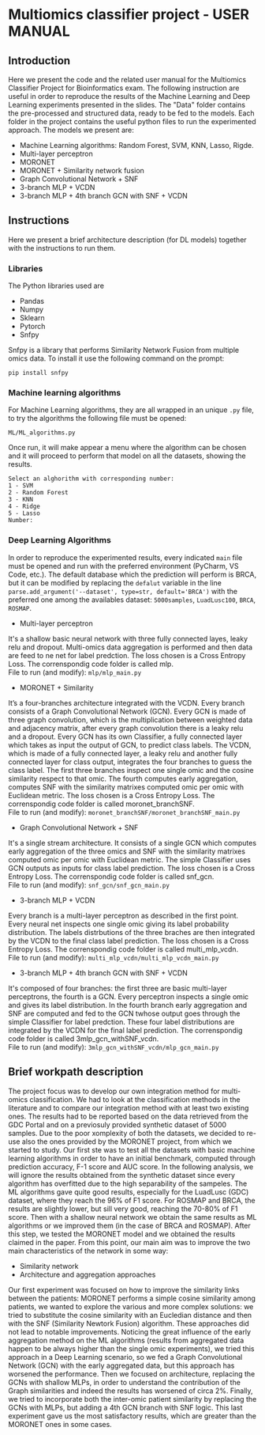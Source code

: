 # Multiomics classifier project - USER MANUAL
## Introduction
Here we present the code and the related user manual for the Multiomics Classifier Project for Bioinformatics exam. The following instruction are useful in order to reproduce the results of the Machine Learning and Deep Learning experiments presented in the slides. The "Data" folder contains the pre-processed and structured data, ready to be fed to the models. Each folder in the project contains the useful python files to run the experimented approach. The models we present are:
* Machine Learning algorithms: Random Forest, SVM, KNN, Lasso, Rigde.
* Multi-layer perceptron
* MORONET
* MORONET + Similarity network fusion
* Graph Convolutional Network + SNF
* 3-branch MLP + VCDN
* 3-branch MLP + 4th branch GCN with SNF + VCDN

## Instructions
Here we present a brief architecture description (for DL models) together with the instructions to run them.
### Libraries
The Python libraries used are 
* Pandas
* Numpy
* Sklearn
* Pytorch
* Snfpy  
  
Snfpy is a library that performs Similarity Network Fusion from multiple omics data. To install it use the following command on the prompt:
```
pip install snfpy
```


### Machine learning algorithms
For Machine Learning algorithms, they are all wrapped in an unique `.py` file, to try the algorithms the following file must be opened:
```
ML/ML_algorithms.py
```
Once run, it will make appear a menu where the algorithm can be chosen and it will proceed to perform that model on all the datasets, showing the results. 
```
Select an alghorithm with corresponding number:  
1 - SVM  
2 - Random Forest  
3 - KNN  
4 - Ridge  
5 - Lasso  
Number: 
```


### Deep Learning Algorithms
In order to reproduce the experimented results, every indicated `main` file must be opened and run with the preferred environment (PyCharm, VS Code, etc.). The default database which the prediction will perform is BRCA, but it can be modified by replacing the `defalut` variable in the line ```parse.add_argument('--dataset', type=str, default='BRCA')``` with the preferred one among the availables dataset: `5000samples`, `LuadLusc100`, `BRCA`, `ROSMAP`.

* Multi-layer perceptron

It's a shallow basic neural network with three fully connected layes, leaky relu and dropout. Multi-omics data aggregation is performed and then data are feed to ne net for label predction. The loss chosen is a Cross Entropy Loss.
The correnspondig code folder is called mlp.  
File to run (and modify): `mlp/mlp_main.py`


* MORONET + Similarity 

It’s a four-branches architecture integrated with the VCDN. Every branch consists of a Graph Convolutional Network (GCN). Every GCN is made of three graph   convolution, which is the multiplication between weighted data and adjacency matrix, after every graph convolution there is a leaky relu and a dropout. Every GCN has its own Classifier, a fully connected layer which takes as input the output of GCN, to predict class labels. The VCDN, which is made of a fully connected layer, a leaky relu and another fully connected layer for class output, integrates the four branches to guess the class label. The first three branches inspect one single omic and the  cosine similarity respect to that omic. The fourth computes early aggregation, computes SNF with the similarity matrixes computed omic per omic with Euclidean metric. The loss chosen is a Cross Entropy Loss.
The correnspondig code folder is called moronet_branchSNF.  
File to run (and modify): `moronet_branchSNF/moronet_branchSNF_main.py`


* Graph Convolutional Network + SNF

It's a single stream architecture. It consists of a single GCN which computes early aggregation of the three omics and SNF with the similarity matrixes computed omic per omic with Euclidean metric. The simple Classifier uses GCN outputs as inputs for class label prediction. The loss chosen is a Cross Entropy Loss. 
The correnspondig code folder is called snf_gcn.  
File to run (and modify): `snf_gcn/snf_gcn_main.py`

* 3-branch MLP + VCDN

Every branch is a multi-layer perceptron as described in the first point. Every neural net inspects one single omic giving its label probability distribution. The labels distrbutions of the three braches are then integrated by the VCDN to the final class label prediction. The loss chosen is a Cross Entropy Loss. The correnspondig code folder is called multi_mlp_vcdn.  
File to run (and modify): `multi_mlp_vcdn/multi_mlp_vcdn_main.py`

* 3-branch MLP + 4th branch GCN with SNF + VCDN

It's composed of four branches: the first three are basic multi-layer perceptrons, the fourth is a GCN. Every perceptron inspects a single omic and gives its label distribution. In the fourth branch early aggregation and SNF are computed and fed to the GCN twhose output goes through the simple Classifier for label predction. These four label distributions are integrated by the VCDN for the final label prediction. The correnspondig code folder is called 3mlp_gcn_withSNF_vcdn.  
File to run (and modify): `3mlp_gcn_withSNF_vcdn/mlp_gcn_main.py`  

## Brief workpath description

The project focus was to develop our own integration method for multi-omics classification. We had to look at the classification methods in the literature and to compare our integration method with at least two existing ones. The results had to be reported based on the data retrieved from the GDC Portal and on a previosuly provided synthetic dataset of 5000 samples. Due to the poor xomplexity of both the datasets, we decided to re-use also the ones provided by the MORONET project, from which we started to study.  Our first ste was to test all the datasets with basic machine learning algorithms in order to have an initial benchmark, computed through prediction accuracy, F-1 score and AUC score. In the following analysis, we will ignore the results obtained from the synthetic dataset since every algorithm has overfitted due to the high separability of the sampeles.  The ML algorithms gave quite good results, especially for the LuadLusc (GDC) dataset, where they reach the 96% of F1 score. For ROSMAP and BRCA, the results are slightly lower, but sill very good, reaching the 70-80% of F1 score. Then with a shallow neural network we obtain the same results as ML algorithms or we improved them (in the case of BRCA and ROSMAP). After this step, we tested the MORONET model and we obtained the results claimed in the paper. From this point, our main aim was to improve the two main characteristics of the network in some way:
* Similarity network
* Architecture and aggregation approaches  
  
Our first experiment was focused on how to improve the similarity links between the patients: MORONET performs a simple cosine similarity among patients, we wanted to explore the various and more complex solutions: we tried to substitute the cosine similarity with an Eucledian distance and then with the SNF (Similarity Newtork Fusion) algorithm. These approaches did not lead to notable improvements.  Noticing the great influence of the early aggregation method on the ML algorithms (results from aggregated data happen to be always higher than the single omic experiments), we tried this approach in a Deep Learning scenario, so we fed a Graph Convolutional Network (GCN) with the early aggregated data, but this approach has worsened the performance. Then we focused on architecture, replacing the GCNs with shallow MLPs, in order to understand the contribution of the Graph similarities and indeed the results has worsened of circa 2%. Finally, we tried to incorporate both the inter-omic patient similarity by replacing the GCNs with MLPs, but adding a 4th GCN branch with SNF logic. This last experiment gave us the most satisfactory results, which are greater than the MORONET ones in some cases.
